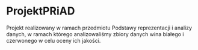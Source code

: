 # ProjektPRiAD
Projekt realizowany w ramach przedmiotu Podstawy reprezentacji i analizy danych, w ramach którego analizowaliśmy zbiory danych wina białego i czerwonego w celu oceny ich jakości.
